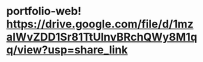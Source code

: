 # portfolio-web! https://drive.google.com/file/d/1mzaIWvZDD1Sr81TtUlnvBRchQWy8M1qq/view?usp=share_link
